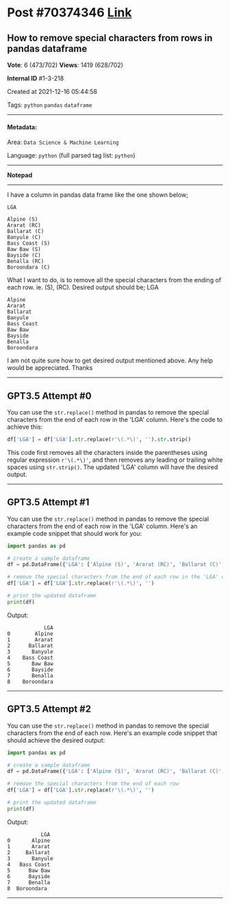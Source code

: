 
# Post \#70374346 [Link](https://stackoverflow.com/questions/70374346/)

## How to remove special characters from rows in pandas dataframe

**Vote**: 6 (473/702) **Views**: 1419 (628/702) 

**Internal ID** \#1-3-218

Created at 2021-12-16 05:44:58

Tags: `python` `pandas` `dataframe`

----------

#### Metadata:

Area: `Data Science & Machine Learning`

Language: `python` (full parsed tag list: `python`)

----------

**Notepad**


----------

I have a column in pandas data frame like the one shown below;
```
LGA

Alpine (S)
Ararat (RC)
Ballarat (C)
Banyule (C)
Bass Coast (S)
Baw Baw (S)
Bayside (C)
Benalla (RC)
Boroondara (C)
```

What I want to do, is to remove all the special characters from the ending of each row. ie. (S), (RC).
Desired output should be;
LGA
```
Alpine
Ararat
Ballarat
Banyule
Bass Coast
Baw Baw
Bayside
Benalla
Boroondara
```

I am not quite sure how to get desired output mentioned above.
Any help would be appreciated.
Thanks


----------
        
## GPT3.5 Attempt \#0

You can use the `str.replace()` method in pandas to remove the special characters from the end of each row in the 'LGA' column. Here's the code to achieve this:

```python
df['LGA'] = df['LGA'].str.replace(r'\(.*\)', '').str.strip()
```

This code first removes all the characters inside the parentheses using regular expression `r'\(.*\)'`, and then removes any leading or trailing white spaces using `str.strip()`. The updated 'LGA' column will have the desired output.

--------

## GPT3.5 Attempt \#1

You can use the `str.replace()` method in pandas to remove the special characters from the end of each row in the 'LGA' column. Here's an example code snippet that should work for you:

```python
import pandas as pd

# create a sample dataframe
df = pd.DataFrame({'LGA': ['Alpine (S)', 'Ararat (RC)', 'Ballarat (C)', 'Banyule (C)', 'Bass Coast (S)', 'Baw Baw (S)', 'Bayside (C)', 'Benalla (RC)', 'Boroondara (C)']})

# remove the special characters from the end of each row in the 'LGA' column
df['LGA'] = df['LGA'].str.replace(r'\(.*\)', '')

# print the updated dataframe
print(df)
```

Output:
```
            LGA
0        Alpine
1        Ararat
2      Ballarat
3       Banyule
4    Bass Coast
5       Baw Baw
6       Bayside
7       Benalla
8    Boroondara
```

--------

## GPT3.5 Attempt \#2

You can use the `str.replace()` method in pandas to remove the special characters from the end of each row. Here's an example code snippet that should achieve the desired output:

```python
import pandas as pd

# create a sample dataframe
df = pd.DataFrame({'LGA': ['Alpine (S)', 'Ararat (RC)', 'Ballarat (C)', 'Banyule (C)', 'Bass Coast (S)', 'Baw Baw (S)', 'Bayside (C)', 'Benalla (RC)', 'Boroondara (C)']})

# remove the special characters from the end of each row
df['LGA'] = df['LGA'].str.replace(r'\(.*\)', '')

# print the updated dataframe
print(df)
```

Output:
```
           LGA
0       Alpine
1       Ararat
2     Ballarat
3       Banyule
4   Bass Coast
5      Baw Baw
6      Bayside
7      Benalla
8  Boroondara
```

--------
